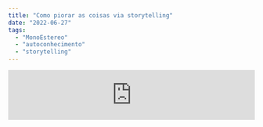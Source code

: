 ```yaml
---
title: "Como piorar as coisas via storytelling"
date: "2022-06-27"
tags: 
  - "MonoEstereo"
  - "autoconhecimento"
  - "storytelling"
---
```


<iframe src="https://anchor.fm/monoestereo/embed" height="102px" width="100%" frameborder="0" scrolling="no"></iframe>
